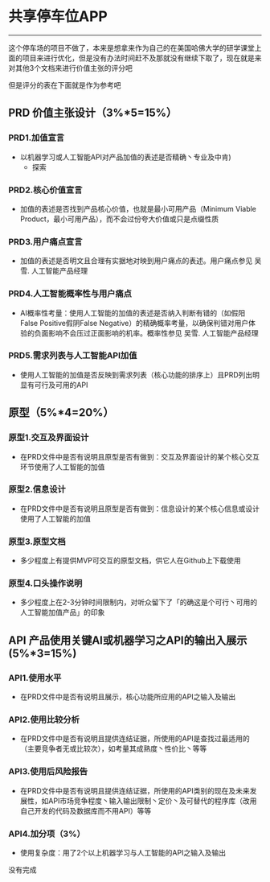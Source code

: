 # 共享停车位APP
----
这个停车场的项目不做了，本来是想拿来作为自己的在美国哈佛大学的研学课堂上面的项目来进行优化，但是没有办法时间赶不及那就没有继续下取了，现在就是来对其他3个文档来进行价值主张的评分吧

但是评分的表在下面就是作为参考吧

## PRD 价值主张设计（3%*5=15%）

### PRD1.加值宣言
- 以机器学习或人工智能API对产品加值的表述是否精确丶专业及中肯)
  - 探索

### PRD2.核心价值宣言
- 加值的表述是否找到产品核心价值，也就是最小可用产品（Minimum Viable Product，最小可用产品），而不会过份夸大价值或只是点缀性质

### PRD3.用户痛点宣言
- 加值的表述是否明文且合理有实据地对映到用户痛点的表述。用户痛点参见 吴雪. 人工智能产品经理

### PRD4.人工智能概率性与用户痛点
- AI概率性考量：使用人工智能的加值的表述是否纳入判断有错的（如假阳False Positive假阴False Negative）的精确概率考量，以确保判错对用户体验的负面影响不会压过正面影响的机率。概率性参见 吴雪. 人工智能产品经理

### PRD5.需求列表与人工智能API加值
- 使用人工智能的加值是否反映到需求列表（核心功能的排序上）且PRD列出明显有可行及可用的API


## 原型（5%*4=20%）

### 原型1.交互及界面设计
- 在PRD文件中是否有说明且原型是否有做到：交互及界面设计的某个核心交互环节使用了人工智能的加值

### 原型2.信息设计
- 在PRD文件中是否有说明且原型是否有做到：信息设计的某个核心信息或设计使用了人工智能的加值

### 原型3.原型文档
- 多少程度上有提供MVP可交互的原型文档，供它人在Github上下载使用

### 原型4.口头操作说明
- 多少程度上在2-3分钟时间限制内，对听众留下了「的确这是个可行丶可用的人工智能加值产品」的印象

## API 产品使用关键AI或机器学习之API的输出入展示 (5%*3=15%)

### API1.使用水平
- 在PRD文件中是否有说明且展示，核心功能所应用的API之输入及输出

### API2.使用比较分析
- 在PRD文件中是否有说明且提供连结证据，所使用的API是查找过最适用的（主要竞争者无或比较次），如考量其成熟度丶性价比丶等等

### API3.使用后风险报告
- 在PRD文件中是否有说明且提供连结证据，所使用的API类别的现在及未来发展性，如API市场竞争程度丶输入输出限制丶定价丶及可替代的程序库（改用自己开发的代码及数据库而不用API）等等

### API4.加分项（3%）
- 使用复杂度：用了2个以上机器学习与人工智能的API之输入及输出

没有完成


